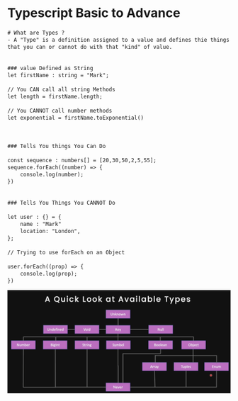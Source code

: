 # Typescript Basic to Advance

```
# What are Types ?
- A "Type" is a definition assigned to a value and defines thie things that you can or cannot do with that "kind" of value.


### value Defined as String
let firstName : string = "Mark";

// You CAN call all string Methods
let length = firstName.length;

// You CANNOT call number methods
let exponential = firstName.toExponential()



### Tells You things You Can Do

const sequence : numbers[] = [20,30,50,2,5,55];
sequence.forEach((number) => {
    console.log(number);
})


### Tells You Things You CANNOT Do

let user : {} = {
    name : "Mark"
    location: "London",
};

// Trying to use forEach on an Object

user.forEach((prop) => {
    console.log(prop);
})

```

<img src="https://raw.githubusercontent.com/codergalib20/Javascript-Typescript-Programming/main/assets/all-types.png" alt="All Types name in typescript">
